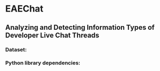 # EAEChat
## Analyzing and Detecting Information Types of Developer Live Chat Threads

### Dataset: 

### Python library dependencies:
